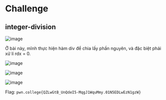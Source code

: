 # Challenge
## integer-division

![image](https://github.com/user-attachments/assets/f3d86fd4-2da0-4f2e-b467-03926d39cc78)

Ở bài này, mĩnh thực hiện hàm div để chia lấy phần nguyên, và đặc biệt phải xử lí rdx = 0. 

![image](https://github.com/user-attachments/assets/84f409ca-c26e-4f11-b7da-2a2a5ea32c26)

![image](https://github.com/user-attachments/assets/c6de46cd-9fc8-40a5-a067-6cf06133bd51)

![image](https://github.com/user-attachments/assets/1716706b-053a-4cbf-b316-3b35d6501e86)

Flag: `pwn.college{QZLwGtB_UnQdeI5-MqgJ1WquMmy.01N5EDLwEzN1gzW}`
